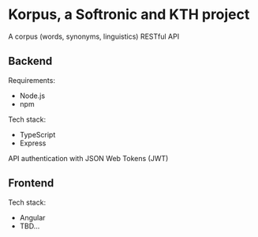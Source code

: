 # Korpus, a Softronic and KTH project

A corpus (words, synonyms, linguistics) RESTful API

## Backend
Requirements:
- Node.js
- npm

Tech stack:  
- TypeScript
- Express

API authentication with JSON Web Tokens (JWT)

## Frontend
Tech stack:
- Angular
- TBD...

